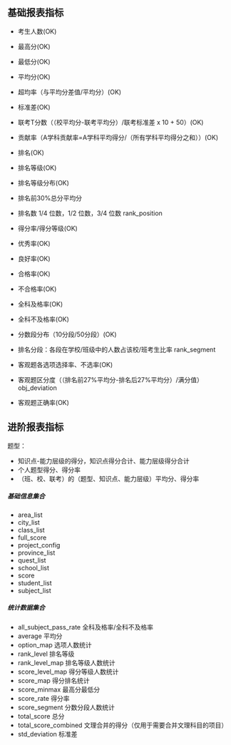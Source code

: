 ## 基础报表指标

* 考生人数(OK)
* 最高分(OK)
* 最低分(OK)
* 平均分(OK)
* 超均率（与平均分差值/平均分）(OK)

* 标准差(OK)
* 联考T分数（（校平均分-联考平均分）/联考标准差 x 10 + 50）(OK)
* 贡献率（A学科贡献率=A学科平均得分/（所有学科平均得分之和））(OK)

* 排名(OK)
* 排名等级(OK)
* 排名等级分布(OK)
* 排名前30%总分平均分
* 排名数 1/4 位数，1/2 位数，3/4 位数  rank_position

* 得分率/得分等级(OK)
* 优秀率(OK)
* 良好率(OK)
* 合格率(OK)
* 不合格率(OK)
* 全科及格率(OK)
* 全科不及格率(OK)

* 分数段分布（10分段/50分段）(OK)
* 排名分段：各段在学校/班级中的人数占该校/班考生比率 rank_segment

* 客观题各选项选择率、不选率(OK)
* 客观题区分度（（排名前27%平均分-排名后27%平均分）/满分值）  obj_deviation
* 客观题正确率(OK)

## 进阶报表指标

题型：
* 知识点-能力层级的得分，知识点得分合计、能力层级得分合计
* 个人题型得分、得分率
* （班、校、联考）的（题型、知识点、能力层级）平均分、得分率


##### 基础信息集合

* area_list
* city_list
* class_list
* full_score
* project_config
* province_list
* quest_list
* school_list
* score
* student_list
* subject_list

##### 统计数据集合

* all_subject_pass_rate     全科及格率/全科不及格率
* average                   平均分
* option_map                选项人数统计
* rank_level                排名等级
* rank_level_map            排名等级人数统计
* score_level_map           得分等级人数统计
* score_map                 得分排名统计
* score_minmax              最高分最低分
* score_rate                得分率
* score_segment             分数分段人数统计
* total_score               总分
* total_score_combined      文理合并的得分（仅用于需要合并文理科目的项目）
* std_deviation             标准差